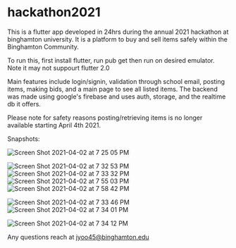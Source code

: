 
# hackathon2021
This is a flutter app developed in 24hrs during the annual 2021 hackathon at binghamton university.
It is a platform to buy and sell items safely within the Binghamton Community.

To run this, first install flutter, run pub get then run on desired emulator. Note it may not suppourt flutter 2.0

Main features include login/signin, validation through school email, posting items, making bids, and a main page to see all listed items. 
The backend was made using google's firebase and uses auth, storage, and the realtime db it offers.

Please note for safety reasons posting/retrieving items is no longer available starting April 4th 2021.

Snapshots:

![Screen Shot 2021-04-02 at 7 25 05 PM](https://user-images.githubusercontent.com/54812775/113408592-95d00380-93ea-11eb-9ead-6015cc0ba37b.png) 

![Screen Shot 2021-04-02 at 7 32 53 PM](https://user-images.githubusercontent.com/54812775/113408600-99638a80-93ea-11eb-885c-f832e255ad6c.png) ![Screen Shot 2021-04-02 at 7 33 32 PM](https://user-images.githubusercontent.com/54812775/113408609-9b2d4e00-93ea-11eb-9271-2d47ccbbfbb1.png)
![Screen Shot 2021-04-02 at 7 55 03 PM](https://user-images.githubusercontent.com/54812775/113409984-56ef7d00-93ed-11eb-9e2f-7bb6567a26ac.png)![Screen Shot 2021-04-02 at 7 58 42 PM](https://user-images.githubusercontent.com/54812775/113410238-e4cb6800-93ed-11eb-87e7-2f60596fad00.png)


![Screen Shot 2021-04-02 at 7 33 46 PM](https://user-images.githubusercontent.com/54812775/113408615-9d8fa800-93ea-11eb-84bf-6253d05c7692.png) ![Screen Shot 2021-04-02 at 7 34 01 PM](https://user-images.githubusercontent.com/54812775/113408643-a84a3d00-93ea-11eb-89a5-b92cbe566efd.png)

![Screen Shot 2021-04-02 at 7 34 12 PM](https://user-images.githubusercontent.com/54812775/113408646-aa140080-93ea-11eb-86c9-bee05ad8cdc8.png)

Any questions reach at jyoo45@binghamton.edu
